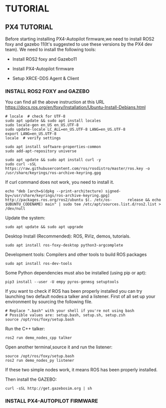 # TUTORIAL
## PX4 TUTORIAL
Before starting installing PX4-Autopilot firmware,we need to install ROS2 foxy and gazebo 11(It's suggested to use these versions by the PX4 dev team).
We need to install the following tools:
- Install ROS2 foxy and Gazebo11
* Install PX4-Autopilot firmware
+ Setup XRCE-DDS Agent & Client

### INSTALL ROS2 FOXY and GAZEBO
  You can find all the above instruction at this URL https://docs.ros.org/en/foxy/Installation/Ubuntu-Install-Debians.html 
  ```
# locale  # check for UTF-8
  sudo apt update && sudo apt install locales
  sudo locale-gen en_US en_US.UTF-8
  sudo update-locale LC_ALL=en_US.UTF-8 LANG=en_US.UTF-8
  export LANG=en_US.UTF-8
  locale  # verify settings
  ```
  ```
  sudo apt install software-properties-common
  sudo add-apt-repository universe
  ```
  ```
  sudo apt update && sudo apt install curl -y
  sudo curl -sSL https://raw.githubusercontent.com/ros/rosdistro/master/ros.key -o /usr/share/keyrings/ros-archive-keyring.gpg
  ```
  If curl command does not work, you need to install it.
  ```
  echo "deb [arch=$(dpkg --print-architecture) signed-by=/usr/share/keyrings/ros-archive-keyring.gpg] http://packages.ros.org/ros2/ubuntu $(. /etc/os-       release && echo $UBUNTU_CODENAME) main" | sudo tee /etc/apt/sources.list.d/ros2.list > /dev/null
  ```
  Update the system:
  ```
  sudo apt update && sudo apt upgrade
  ```
  Desktop Install (Recommended): ROS, RViz, demos, tutorials.
  ```
  sudo apt install ros-foxy-desktop python3-argcomplete
  ```
  Development tools: Compilers and other tools to build ROS packages
   ```
   sudo apt install ros-dev-tools
   ```
  Some Python dependencies must also be installed (using pip or apt):
  ```
  pip3 install --user -U empy pyros-genmsg setuptools
  ```
  If you want to check if ROS has been properly installed you can try launching two default nodes:a talker and a listener.
  First of all set up your environment by sourcing the following file.
  ```
  # Replace ".bash" with your shell if you're not using bash
  # Possible values are: setup.bash, setup.sh, setup.zsh
  source /opt/ros/foxy/setup.bash
  ```
  Run the C++ talker:
  ```
  ros2 run demo_nodes_cpp talker
  ```
  Open another terminal,source it and run the listener:
  ```
  source /opt/ros/foxy/setup.bash
  ros2 run demo_nodes_py listener
  ```
  If these two simple nodes work, it means ROS has been properly installed.
  
  Then install the GAZEBO:
  ```
  curl -sSL http://get.gazebosim.org | sh
  ```
  
  
  ### INSTALL PX4-AUTOPILOT FIRMWARE
  
